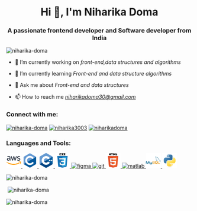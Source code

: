 <h1 align="center">Hi 👋, I'm Niharika Doma</h1>
<h3 align="center">A passionate frontend developer and Software developer from India</h3>

<p align="left"> <img src="https://komarev.com/ghpvc/?username=niharika-doma&label=Profile%20views&color=0e75b6&style=flat" alt="niharika-doma" /> </p>

- 🔭 I’m currently working on *front-end,data structures and algorithms*

- 🌱 I’m currently learning *Front-end and data structure algorithms*

- 💬 Ask me about *Front-end and data structures*

- 📫 How to reach me *niharikadoma30@gmail.com*

<h3 align="left">Connect with me:</h3>
<p align="left">
<a href="https://linkedin.com/in/niharika-doma" target="blank"><img align="center" src="https://raw.githubusercontent.com/rahuldkjain/github-profile-readme-generator/master/src/images/icons/Social/linked-in-alt.svg" alt="niharika-doma" height="30" width="40" /></a>
<a href="https://www.codechef.com/users/niharika3003" target="blank"><img align="center" src="https://cdn.jsdelivr.net/npm/simple-icons@3.1.0/icons/codechef.svg" alt="niharika3003" height="30" width="40" /></a>
<a href="https://www.leetcode.com/niharikadoma" target="blank"><img align="center" src="https://raw.githubusercontent.com/rahuldkjain/github-profile-readme-generator/master/src/images/icons/Social/leet-code.svg" alt="niharikadoma" height="30" width="40" /></a>
</p>

<h3 align="left">Languages and Tools:</h3>
<p align="left"> <a href="https://aws.amazon.com" target="_blank" rel="noreferrer"> <img src="https://raw.githubusercontent.com/devicons/devicon/master/icons/amazonwebservices/amazonwebservices-original-wordmark.svg" alt="aws" width="40" height="40"/> </a> <a href="https://www.cprogramming.com/" target="_blank" rel="noreferrer"> <img src="https://raw.githubusercontent.com/devicons/devicon/master/icons/c/c-original.svg" alt="c" width="40" height="40"/> </a> <a href="https://www.w3schools.com/cpp/" target="_blank" rel="noreferrer"> <img src="https://raw.githubusercontent.com/devicons/devicon/master/icons/cplusplus/cplusplus-original.svg" alt="cplusplus" width="40" height="40"/> </a> <a href="https://www.w3schools.com/css/" target="_blank" rel="noreferrer"> <img src="https://raw.githubusercontent.com/devicons/devicon/master/icons/css3/css3-original-wordmark.svg" alt="css3" width="40" height="40"/> </a> <a href="https://www.figma.com/" target="_blank" rel="noreferrer"> <img src="https://www.vectorlogo.zone/logos/figma/figma-icon.svg" alt="figma" width="40" height="40"/> </a> <a href="https://git-scm.com/" target="_blank" rel="noreferrer"> <img src="https://www.vectorlogo.zone/logos/git-scm/git-scm-icon.svg" alt="git" width="40" height="40"/> </a> <a href="https://www.w3.org/html/" target="_blank" rel="noreferrer"> <img src="https://raw.githubusercontent.com/devicons/devicon/master/icons/html5/html5-original-wordmark.svg" alt="html5" width="40" height="40"/> </a> <a href="https://www.mathworks.com/" target="_blank" rel="noreferrer"> <img src="https://upload.wikimedia.org/wikipedia/commons/2/21/Matlab_Logo.png" alt="matlab" width="40" height="40"/> </a> <a href="https://www.mysql.com/" target="_blank" rel="noreferrer"> <img src="https://raw.githubusercontent.com/devicons/devicon/master/icons/mysql/mysql-original-wordmark.svg" alt="mysql" width="40" height="40"/> </a> <a href="https://www.python.org" target="_blank" rel="noreferrer"> <img src="https://raw.githubusercontent.com/devicons/devicon/master/icons/python/python-original.svg" alt="python" width="40" height="40"/> </a> </p>

<p><img align="center" src="https://github-readme-stats.vercel.app/api/top-langs?username=niharika-doma&show_icons=true&locale=en&layout=compact" alt="niharika-doma" /></p>

<p>&nbsp;<img align="center" src="https://github-readme-stats.vercel.app/api?username=niharika-doma&show_icons=true&locale=en" alt="niharika-doma" /></p>

<p><img align="center" src="https://github-readme-streak-stats.herokuapp.com/?user=niharika-doma&" alt="niharika-doma" /></p>
